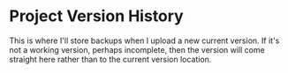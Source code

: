 # Project Version History

This is where I'll store backups when I upload a new current version. If it's not a working version, perhaps incomplete, then the version will come straight here rather than to the current version location.
